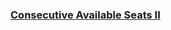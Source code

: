 ### [Consecutive Available Seats II](https://leetcode.com/problems/consecutive-available-seats-ii)

